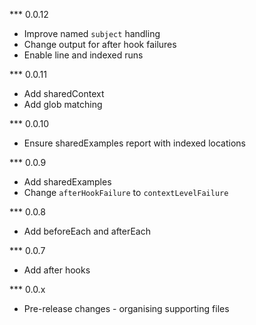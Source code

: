 *** 0.0.12
* Improve named `subject` handling
* Change output for after hook failures
* Enable line and indexed runs

*** 0.0.11
* Add sharedContext
* Add glob matching

*** 0.0.10
* Ensure sharedExamples report with indexed locations

*** 0.0.9
* Add sharedExamples
* Change `afterHookFailure` to `contextLevelFailure`

*** 0.0.8
* Add beforeEach and afterEach

*** 0.0.7
* Add after hooks

*** 0.0.x
* Pre-release changes - organising supporting files